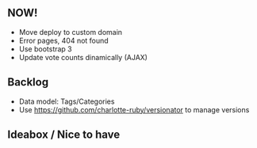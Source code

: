 ## NOW!

- Move deploy to custom domain
- Error pages, 404 not found
- Use bootstrap 3
- Update vote counts dinamically (AJAX)


## Backlog

- Data model: Tags/Categories
- Use https://github.com/charlotte-ruby/versionator to manage versions


## Ideabox / Nice to have
